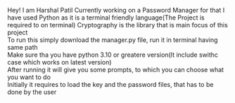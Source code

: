 Hey! I am Harshal Patil Currently working on a Password Manager 
for that I have used Python as it is a terminal friendly language(The Project is required to on terminal)
Cryptography is the library that is main focus of this project   
To run this simply download the manager.py file, run it in terminal having same path  
Make sure tha you have python 3.10 or greatere version(It include swithc case which works on latest version)  
After running it will give you some prompts, to which you can choose what you want to do  
Initially it requires to load the key and the password files, that has to be done by the user

